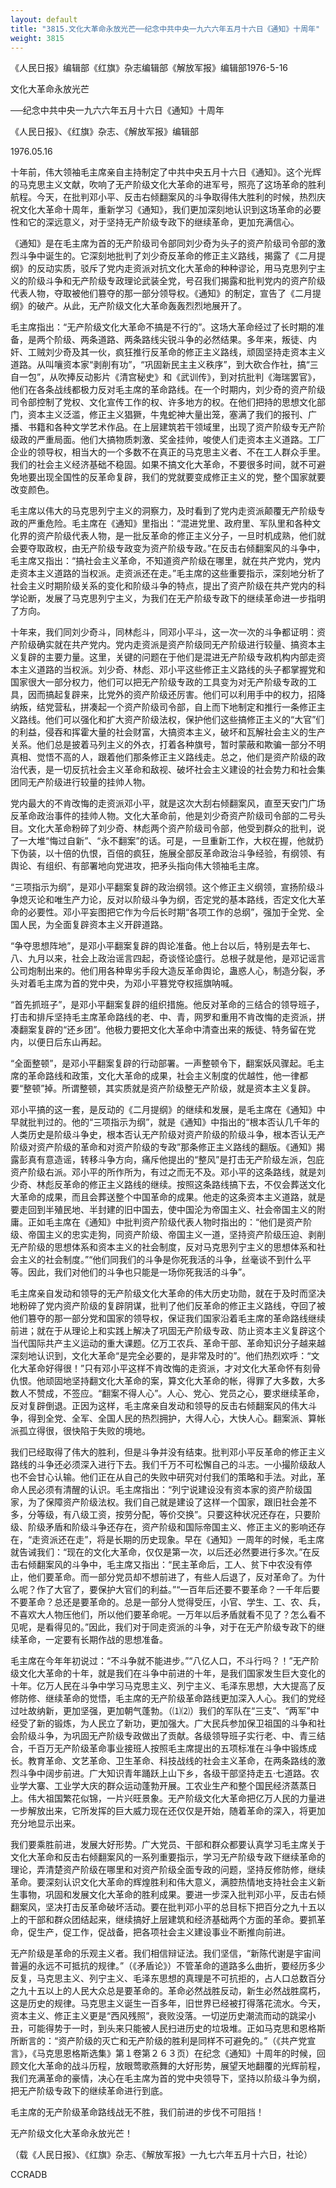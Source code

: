 ```yaml
---
layout: default
title: "3815.文化大革命永放光芒──纪念中共中央一九六六年五月十六日《通知》十周年"
weight: 3815
---
```


《人民日报》编辑部《红旗》杂志编辑部《解放军报》编辑部1976-5-16

文化大革命永放光芒

──纪念中共中央一九六六年五月十六日《通知》十周年

《人民日报》、《红旗》杂志、《解放军报》编辑部

1976.05.16

十年前，伟大领袖毛主席亲自主持制定了中共中央五月十六日《通知》。这个光辉的马克思主义文献，吹响了无产阶级文化大革命的进军号，照亮了这场革命的胜利航程。今天，在批判邓小平、反击右倾翻案风的斗争取得伟大胜利的时候，热烈庆祝文化大革命十周年，重新学习《通知》，我们更加深刻地认识到这场革命的必要性和它的深远意义，对于坚持无产阶级专政下的继续革命，更加充满信心。

《通知》是在毛主席为首的无产阶级司令部同刘少奇为头子的资产阶级司令部的激烈斗争中诞生的。它深刻地批判了刘少奇反革命的修正主义路线，揭露了《二月提纲》的反动实质，驳斥了党内走资派对抗文化大革命的种种谬论，用马克思列宁主义的阶级斗争和无产阶级专政理论武装全党，号召我们揭露和批判党内的资产阶级代表人物，夺取被他们篡夺的那一部分领导权。《通知》的制定，宣告了《二月提纲》的破产。从此，无产阶级文化大革命轰轰烈烈地展开了。

毛主席指出：“无产阶级文化大革命不搞是不行的”。这场大革命经过了长时期的准备，是两个阶级、两条道路、两条路线尖锐斗争的必然结果。多年来，叛徒、内奸、工贼刘少奇及其一伙，疯狂推行反革命的修正主义路线，顽固坚持走资本主义道路。从叫嚷资本家“剥削有功”，“巩固新民主主义秩序”，到大砍合作社，搞“三自一包”，从吹捧反动影片《清宫秘史》和《武训传》，到对抗批判《海瑞罢官》，他们在各条战线都极力反对毛主席的革命路线。在一个时期内，刘少奇的资产阶级司令部控制了党权、文化宣传工作的权、许多地方的权。在他们把持的思想文化部门，资本主义泛滥，修正主义猖獗，牛鬼蛇神大量出笼，塞满了我们的报刊、广播、书籍和各种文学艺术作品。在上层建筑若干领域里，出现了资产阶级专无产阶级政的严重局面。他们大搞物质刺激、奖金挂帅，唆使人们走资本主义道路。工厂企业的领导权，相当大的一个多数不在真正的马克思主义者、不在工人群众手里。我们的社会主义经济基础不稳固。如果不搞文化大革命，不要很多时间，就不可避免地要出现全国性的反革命复辟，我们的党就要变成修正主义的党，整个国家就要改变颜色。

毛主席以伟大的马克思列宁主义的洞察力，及时看到了党内走资派颠覆无产阶级专政的严重危险。毛主席在《通知》里指出：“混进党里、政府里、军队里和各种文化界的资产阶级代表人物，是一批反革命的修正主义分子，一旦时机成熟，他们就会要夺取政权，由无产阶级专政变为资产阶级专政。”在反击右倾翻案风的斗争中，毛主席又指出：“搞社会主义革命，不知道资产阶级在哪里，就在共产党内，党内走资本主义道路的当权派。走资派还在走。”毛主席的这些重要指示，深刻地分析了社会主义时期阶级关系的变化和阶级斗争的特点，提出了资产阶级在共产党内的科学论断，发展了马克思列宁主义，为我们在无产阶级专政下的继续革命进一步指明了方向。

十年来，我们同刘少奇斗，同林彪斗，同邓小平斗，这一次一次的斗争都证明：资产阶级确实就在共产党内。党内走资派是资产阶级同无产阶级进行较量、搞资本主义复辟的主要力量。这里，关键的问题在于他们是混进无产阶级专政机构内部走资本主义道路的当权派。刘少奇、林彪、邓小平这些修正主义路线的头子都掌握党和国家很大一部分权力，他们可以把无产阶级专政的工具变为对无产阶级专政的工具，因而搞起复辟来，比党外的资产阶级还厉害。他们可以利用手中的权力，招降纳叛，结党营私，拼凑起一个资产阶级司令部，自上而下地制定和推行一条修正主义路线。他们可以强化和扩大资产阶级法权，保护他们这些搞修正主义的“大官”们的利益，侵吞和挥霍大量的社会财富，大搞资本主义，破坏和瓦解社会主义的生产关系。他们总是披着马列主义的外衣，打着各种旗号，暂时蒙蔽和欺骗一部分不明真相、觉悟不高的人，跟着他们那条修正主义路线走。总之，他们是资产阶级的政治代表，是一切反抗社会主义革命和敌视、破坏社会主义建设的社会势力和社会集团同无产阶级进行较量的挂帅人物。

党内最大的不肯改悔的走资派邓小平，就是这次大刮右倾翻案风，直至天安门广场反革命政治事件的挂帅人物。文化大革命前，他是刘少奇资产阶级司令部的二号头目。文化大革命粉碎了刘少奇、林彪两个资产阶级司令部，他受到群众的批判，说了一大堆“悔过自新”、“永不翻案”的话。可是，一旦重新工作，大权在握，他就扔下伪装，以十倍的仇恨，百倍的疯狂，施展全部反革命政治斗争经验，有纲领、有舆论、有组织、有部署地向党进攻，把矛头指向伟大领袖毛主席。

“三项指示为纲”，是邓小平翻案复辟的政治纲领。这个修正主义纲领，宣扬阶级斗争熄灭论和唯生产力论，反对以阶级斗争为纲，否定党的基本路线，否定文化大革命的必要性。邓小平妄图把它作为今后长时期“各项工作的总纲”，强加于全党、全国人民，为全面复辟资本主义开辟道路。

“争夺思想阵地”，是邓小平翻案复辟的舆论准备。他上台以后，特别是去年七、八、九月以来，社会上政治谣言四起，奇谈怪论盛行。总根子就是他，是邓记谣言公司炮制出来的。他们用各种卑劣手段大造反革命舆论，蛊惑人心，制造分裂，矛头对着毛主席为首的党中央，为邓小平篡党夺权摇旗呐喊。

“首先抓班子”，是邓小平翻案复辟的组织措施。他反对革命的三结合的领导班子，打击和排斥坚持毛主席革命路线的老、中、青，网罗和重用不肯改悔的走资派，拼凑翻案复辟的“还乡团”。他极力要把文化大革命中清查出来的叛徒、特务留在党内，以便日后东山再起。

“全面整顿”，是邓小平翻案复辟的行动部署。一声整顿令下，翻案妖风骤起。毛主席的革命路线和政策，文化大革命的成果，社会主义制度的优越性，他一律都要“整顿”掉。所谓整顿，其实质就是资产阶级整无产阶级，就是资本主义复辟。

邓小平搞的这一套，是反动的《二月提纲》的继续和发展，是毛主席在《通知》中早就批判过的。他的“三项指示为纲”，就是《通知》中指出的“根本否认几千年的人类历史是阶级斗争史，根本否认无产阶级对资产阶级的阶级斗争，根本否认无产阶级对资产阶级的革命和对资产阶级的专政”那条修正主义路线的翻版。《通知》揭露彭真有意造谣，转移斗争方向，痛斥他提出的“整风”是打击无产阶级左派，包庇资产阶级右派。邓小平的所作所为，有过之而无不及。邓小平的这条路线，就是刘少奇、林彪反革命的修正主义路线的继续。按照这条路线搞下去，不仅会葬送文化大革命的成果，而且会葬送整个中国革命的成果。他走的这条资本主义道路，就是要走回到半殖民地、半封建的旧中国去，使中国沦为帝国主义、社会帝国主义的附庸。正如毛主席在《通知》中批判资产阶级代表人物时指出的：“他们是资产阶级、帝国主义的忠实走狗，同资产阶级、帝国主义一道，坚持资产阶级压迫、剥削无产阶级的思想体系和资本主义的社会制度，反对马克思列宁主义的思想体系和社会主义的社会制度。”“他们同我们的斗争是你死我活的斗争，丝毫谈不到什么平等。因此，我们对他们的斗争也只能是一场你死我活的斗争”。

毛主席亲自发动和领导的无产阶级文化大革命的伟大历史功勋，就在于及时而坚决地粉碎了党内资产阶级的复辟阴谋，批判了他们反革命的修正主义路线，夺回了被他们篡夺的那一部分党和国家的领导权，保证我们国家沿着毛主席的革命路线继续前进；就在于从理论上和实践上解决了巩固无产阶级专政、防止资本主义复辟这个当代国际共产主义运动的重大课题。亿万工农兵、革命干部、革命知识分子越来越深刻地认识到，文化大革命“是完全必要的，是非常及时的”。他们热烈欢呼：“文化大革命好得很！”只有邓小平这样不肯改悔的走资派，才对文化大革命怀有刻骨仇恨。他顽固地坚持翻文化大革命的案，算文化大革命的帐，得罪了大多数，大多数人不赞成，不签应。“翻案不得人心”。人心、党心、党员之心，要求继续革命，反对复辟倒退。正因为这样，毛主席亲自发动和领导的反击右倾翻案风的伟大斗争，得到全党、全军、全国人民的热烈拥护，大得人心，大快人心。翻案派、算帐派孤立得很，很快陷于失败的境地。

我们已经取得了伟大的胜利，但是斗争并没有结束。批判邓小平反革命的修正主义路线的斗争还必须深入进行下去。我们千万不可松懈自己的斗志。一小撮阶级敌人也不会甘心认输。他们正在从自己的失败中研究对付我们的策略和手法。对此，革命人民必须有清醒的认识。毛主席指出：“列宁说建设没有资本家的资产阶级国家，为了保障资产阶级法权。我们自己就是建设了这样一个国家，跟旧社会差不多，分等级，有八级工资，按劳分配，等价交换”。只要这种状况还存在，只要阶级、阶级矛盾和阶级斗争还存在，资产阶级和国际帝国主义、修正主义的影响还存在，“走资派还在走”，将是长期的历史现象。早在《通知》一周年的时候，毛主席就告诫我们：“现在的文化大革命，仅仅是第一次，以后还必然要进行多次。”在反击右倾翻案风的斗争中，毛主席又指出：“民主革命后，工人、贫下中农没有停止，他们要革命。而一部分党员却不想前进了，有些人后退了，反对革命了。为什么呢？作了大官了，要保护大官们的利益。”“一百年后还要不要革命？一千年后要不要革命？总还是要革命的。总是一部分人觉得受压，小官、学生、工、农、兵，不喜欢大人物压他们，所以他们要革命呢。一万年以后矛盾就看不见了？怎么看不见呢，是看得见的。”因此，我们对于同走资派的斗争，对于在无产阶级专政下的继续革命，一定要有长期作战的思想准备。

毛主席在今年年初说过：“不斗争就不能进步。”“八亿人口，不斗行吗？！”无产阶级文化大革命的十年，就是我们在斗争中前进的十年，是我们国家发生巨大变化的十年。亿万人民在斗争中学习马克思主义、列宁主义、毛泽东思想，大大提高了反修防修、继续革命的觉悟，毛主席的无产阶级革命路线更加深入人心。我们的党经过吐故纳新，更加坚强，更加朝气蓬勃。（⑴⑵）我们的军队在“三支”、“两军”中经受了新的锻炼，为人民立了新功，更加强大。广大民兵参加保卫祖国的斗争和社会阶级斗争，为巩固无产阶级专政做出了贡献。各级领导班子实行老、中、青三结合，千百万无产阶级革命事业接班人按照毛主席提出的五项标准在斗争中锻炼成长。教育革命、文艺革命、卫生革命、科技战线的社会主义革命，在两条路线的激烈斗争中阔步前进。广大知识青年踊跃上山下乡，各级干部坚持走五·七道路。农业学大寨、工业学大庆的群众运动蓬勃开展。工农业生产和整个国民经济蒸蒸日上。伟大祖国繁花似锦，一片兴旺景象。无产阶级文化大革命把亿万人民的力量进一步解放出来，它所发挥的巨大威力现在还仅仅是开始，随着革命的深入，将更加充分地显示出来。

我们要乘胜前进，发展大好形势。广大党员、干部和群众都要认真学习毛主席关于文化大革命和反击右倾翻案风的一系列重要指示，学习无产阶级专政下继续革命的理论，弄清楚资产阶级在哪里和对资产阶级全面专政的问题，坚持反修防修，继续革命。要深刻认识文化大革命的辉煌胜利和伟大意义，满腔热情地支持社会主义新生事物，巩固和发展文化大革命的胜利成果。要进一步深入批判邓小平，反击右倾翻案风，坚决打击反革命破坏活动。要在批判邓小平的总目标下把百分之九十五以上的干部和群众团结起来，继续搞好上层建筑和经济基础两个方面的革命。要抓革命，促生产，促工作，促战备，把各项社会主义建设事业不断推向前进。

无产阶级是革命的乐观主义者。我们相信辩证法。我们坚信，“新陈代谢是宇宙间普遍的永远不可抵抗的规律。”（《矛盾论》）不管革命的道路多么曲折，要经历多少反复，马克思主义、列宁主义、毛泽东思想的真理是不可抗拒的，占人口总数百分之九十五以上的人民大众总是要革命的。革命必然战胜反动，新生必然战胜腐朽，这是历史的规律。马克思主义诞生一百多年，旧世界已经被打得落花流水。今天，资本主义、修正主义更是“西风残照”，衰败没落。一切逆历史潮流而动的跳梁小丑，可能得势于一时，到头来只能被人民扫进历史的垃圾堆。正如马克思和恩格斯所断言的：“资产阶级的灭亡和无产阶级的胜利是同样不可避免的。”（《共产党宣言》，《马克思恩格斯选集》第１卷第２６３页）在纪念《通知》十周年的时候，回顾文化大革命的战斗历程，放眼莺歌燕舞的大好形势，展望天地翻覆的光辉前程，我们充满革命的豪情，决心在毛主席为首的党中央领导下，坚持以阶级斗争为纲，把无产阶级专政下的继续革命进行到底。

毛主席的无产阶级革命路线战无不胜，我们前进的步伐不可阻挡！

无产阶级文化大革命永放光芒！

（载《人民日报》、《红旗》杂志、《解放军报》一九七六年五月十六日，社论）

CCRADB

